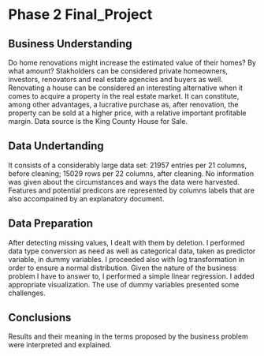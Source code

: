# Phase 2 Final_Project

## Business Understanding

Do home renovations might increase the estimated value of their homes? By what amount?
Stakholders can be considered private homeowners, investors, renovators and real estate agencies and buyers as well. Renovating a house can be considered an interesting alternative when it comes to acquire a property in the real estate market.
It can constitute, among other advantages, a lucrative purchase as, after renovation, the property can be sold at a higher price, with a relative important profitable margin.
Data source is the King County House for Sale.

## Data Undertanding

It consists of a considerably large data set: 21957 entries per 21 columns, before cleaning; 15029 rows per 22 columns, after cleaning.
No information was given about the circumstances and ways the data were harvested.
Features and potential predicors are represented by columns labels that are also accompained by an explanatory document.

## Data Preparation

After detecting missing values, I dealt with them by deletion.
I performed data type conversion as need as well as categorical data, taken as predictor variable, in dummy variables.
I proceeded also with log transformation in order to ensure a normal distribution.
Given the nature of the business problem I have to answer to, I performed a simple linear regression.
I added appropriate visualization.
The use of dummy variables presented some challenges.

## Conclusions

Results and their meaning in the terms proposed by the business problem were interpreted and explained.

